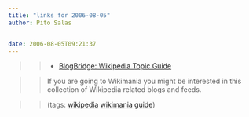 ```yaml
---
title: "links for 2006-08-05"
author: Pito Salas


date: 2006-08-05T09:21:37
---
```



>>

>>   * [BlogBridge: Wikipedia Topic
Guide](<http://www.blogbridge.com/archives/2006/08/wikipedia_topic.php>)

>>

>> If you are going to Wikimania you might be interested in this collection of
Wikipedia related blogs and feeds.

>>

>> (tags: [wikipedia](<http://del.icio.us/pitosalas/wikipedia>)
[wikimania](<http://del.icio.us/pitosalas/wikimania>)
[guide](<http://del.icio.us/pitosalas/guide>))

>>

>>


